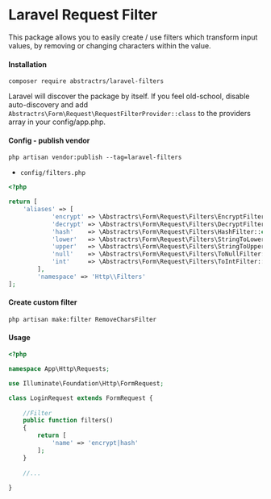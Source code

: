 # Laravel Request Filter

This package allows you to easily create / use filters which transform input values, by removing or changing characters within the value.

#### Installation

`composer require abstractrs/laravel-filters`

Laravel will discover the package by itself. If you feel old-school, disable auto-discovery and add `Abstractrs\Form\Request\RequestFilterProvider::class` to the providers array in your config/app.php.

#### Config - publish vendor

```
php artisan vendor:publish --tag=laravel-filters
```

* `config/filters.php`

```php
<?php

return [
    'aliases' => [
            'encrypt' => \Abstractrs\Form\Request\Filters\EncryptFilter::class,
            'decrypt' => \Abstractrs\Form\Request\Filters\DecryptFilter::class,
            'hash'    => \Abstractrs\Form\Request\Filters\HashFilter::class,
            'lower'   => \Abstractrs\Form\Request\Filters\StringToLowerFilter::class,
            'upper'   => \Abstractrs\Form\Request\Filters\StringToUpperFilter::class,
            'null'    => \Abstractrs\Form\Request\Filters\ToNullFilter::class,
            'int'     => \Abstractrs\Form\Request\Filters\ToIntFilter::class,
        ],
        'namespace' => 'Http\\Filters'
];

```

#### Create custom filter

```
php artisan make:filter RemoveCharsFilter
```

#### Usage

```php
<?php

namespace App\Http\Requests;

use Illuminate\Foundation\Http\FormRequest;

class LoginRequest extends FormRequest {
    
    //Filter
    public function filters()
    {
        return [
            'name' => 'encrypt|hash'
        ];
    }
    
    //...
    
}
```

